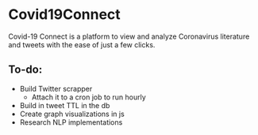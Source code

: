 # Covid19Connect
Covid-19 Connect is a platform to view and analyze Coronavirus literature and tweets with the ease of just a few clicks.


## To-do:
- Build Twitter scrapper
  - Attach it to a cron job to run hourly
- Build in tweet TTL in the db
- Create graph visualizations in js
- Research NLP implementations